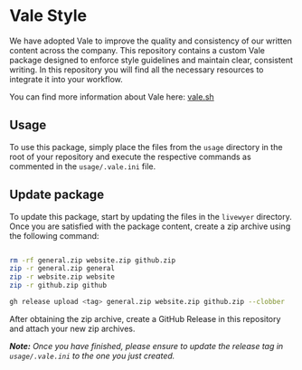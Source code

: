 # Vale Style

We have adopted Vale to improve the quality and consistency of our written content across the company. This repository contains a custom Vale package designed to enforce style guidelines and maintain clear, consistent writing. In this repository you will find all the necessary resources to integrate it into your workflow.

You can find more information about Vale here: [vale.sh](https://vale.sh/docs)

## Usage

To use this package, simply place the files from the `usage` directory in the root of your repository and execute the respective commands as commented in the `usage/.vale.ini` file.

## Update package

To update this package, start by updating the files in the `livewyer` directory. Once you are satisfied with the package content, create a zip archive using the following command:

```bash

rm -rf general.zip website.zip github.zip
zip -r general.zip general
zip -r website.zip website
zip -r github.zip github

gh release upload <tag> general.zip website.zip github.zip --clobber
```

After obtaining the zip archive, create a GitHub Release in this repository and attach your new zip archives.

***Note:** Once you have finished, please ensure to update the release tag in `usage/.vale.ini` to the one you just created.*